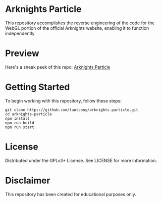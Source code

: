 # Arknights Particle

This repository accomplishes the reverse engineering of the code for the WebGL portion of the official Arknights website, enabling it to function independently.

# Preview
Here's a sneak peek of this repo: [Arknights Particle](https://tautcony.github.io/arknights-particle/)

# Getting Started

To begin working with this repository, follow these steps:

```shell
git clone https://github.com/tautcony/arknights-particle.git
cd arknights-particle
npm install
npm run build
npm run start
```

# License
Distributed under the GPLv3+ License. See LICENSE for more information.

# Disclaimer
This repository has been created for educational purposes only.

